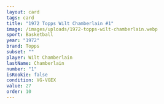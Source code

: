 ```yaml
---
layout: card
tags: card
title: "1972 Topps Wilt Chamberlain #1"
image: /images/uploads/1972-topps-wilt-chamberlain.webp
sport: Basketball
year: "1972"
brand: Topps
subset: ""
player: Wilt Chamberlain
lastName: Chamberlain
number: "1"
isRookie: false
condition: VG-VGEX
value: 27
order: 10
---
```

